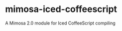 mimosa-iced-coffeescript
========================

A Mimosa 2.0 module for Iced CoffeeScript compiling
